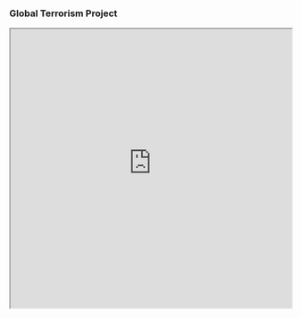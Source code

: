 ### **Global Terrorism Project**
<iframe src="https://raw.githubusercontent.com/EylonYehiel/projects/main/project.html" width="100%" height="500" allowfullscreen></iframe>
